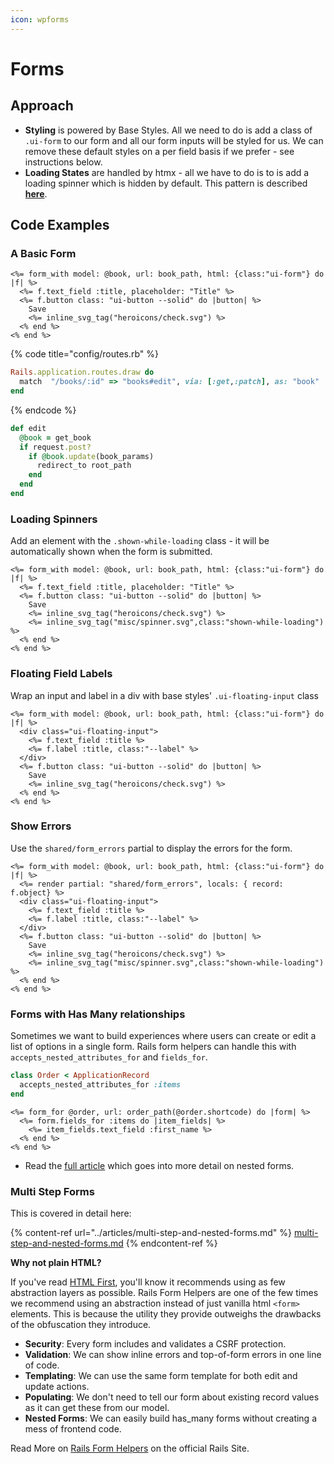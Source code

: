 ```yaml
---
icon: wpforms
---
```


# Forms

## Approach

* **Styling** is powered by Base Styles. All we need to do is add a class of `.ui-form` to our form and all our form inputs will be styled for us. We can remove these default styles on a per field basis if we prefer - see instructions below.
* **Loading States** are handled by htmx - all we have to do is to is add a loading spinner which is hidden by default. This pattern is described [**here**](../articles/htmx_indicators.md).

## Code Examples

### A Basic Form

```erb
<%= form_with model: @book, url: book_path, html: {class:"ui-form"} do |f| %>
  <%= f.text_field :title, placeholder: "Title" %>
  <%= f.button class: "ui-button --solid" do |button| %>
    Save  
    <%= inline_svg_tag("heroicons/check.svg") %>
  <% end %>
<% end %>
```

{% code title="config/routes.rb" %}
```ruby
Rails.application.routes.draw do
  match  "/books/:id" => "books#edit", via: [:get,:patch], as: "book"
end
```
{% endcode %}

```ruby
def edit
  @book = get_book 
  if request.post?
    if @book.update(book_params)
      redirect_to root_path
    end
  end
end
```

### Loading Spinners

Add an element with the `.shown-while-loading` class - it will be automatically shown when the form is submitted.

```erb
<%= form_with model: @book, url: book_path, html: {class:"ui-form"} do |f| %>
  <%= f.text_field :title, placeholder: "Title" %>
  <%= f.button class: "ui-button --solid" do |button| %>
    Save  
    <%= inline_svg_tag("heroicons/check.svg") %>
    <%= inline_svg_tag("misc/spinner.svg",class:"shown-while-loading") %>
  <% end %>
<% end %>
```

### Floating Field Labels

Wrap an input and label in a div with base styles' `.ui-floating-input` class

```erb
<%= form_with model: @book, url: book_path, html: {class:"ui-form"} do |f| %>
  <div class="ui-floating-input">
    <%= f.text_field :title %>
    <%= f.label :title, class:"--label" %>
  </div>
  <%= f.button class: "ui-button --solid" do |button| %>
    Save  
    <%= inline_svg_tag("heroicons/check.svg") %>
  <% end %>
<% end %>
```

### Show Errors

Use the `shared/form_errors` partial to display the errors for the form.

```erb
<%= form_with model: @book, url: book_path, html: {class:"ui-form"} do |f| %>
  <%= render partial: "shared/form_errors", locals: { record: f.object} %>
  <div class="ui-floating-input">
    <%= f.text_field :title %>
    <%= f.label :title, class:"--label" %>
  </div>
  <%= f.button class: "ui-button --solid" do |button| %>
    Save  
    <%= inline_svg_tag("heroicons/check.svg") %>
    <%= inline_svg_tag("misc/spinner.svg",class:"shown-while-loading") %>
  <% end %>
<% end %>
```

### Forms with Has Many relationships

Sometimes we want to build experiences where users can create or edit a list of options in a single form. Rails form helpers can handle this with `accepts_nested_attributes_for` and `fields_for`.

```ruby
class Order < ApplicationRecord
  accepts_nested_attributes_for :items 
end
```

```erb
<%= form_for @order, url: order_path(@order.shortcode) do |form| %>
  <%= form.fields_for :items do |item_fields| %>
    <%= item_fields.text_field :first_name %> 
  <% end %>
<% end %>
```

* Read the [full article](../articles/multi-step-and-nested-forms.md) which goes into more detail on nested forms.

### Multi Step Forms

This is covered in detail here:

{% content-ref url="../articles/multi-step-and-nested-forms.md" %}
[multi-step-and-nested-forms.md](../articles/multi-step-and-nested-forms.md)
{% endcontent-ref %}



**Why not plain HTML?**

If you've read [HTML First](https://html-first.com/), you'll know it recommends using as few abstraction layers as possible. Rails Form Helpers are one of the few times we recommend using an abstraction instead of just vanilla html `<form>` elements. This is because the utility they provide outweighs the drawbacks of the obfuscation they introduce.

* **Security**: Every form includes and validates a CSRF protection.
* **Validation**: We can show inline errors and top-of-form errors in one line of code.
* **Templating**: We can use the same form template for both edit and update actions.
* **Populating**: We don't need to tell our form about existing record values as it can get these from our model.
* **Nested Forms**: We can easily build has\_many forms without creating a mess of frontend code.

Read More on [Rails Form Helpers](https://guides.rubyonrails.org/form_helpers.html#working-with-basic-forms) on the official Rails Site.
